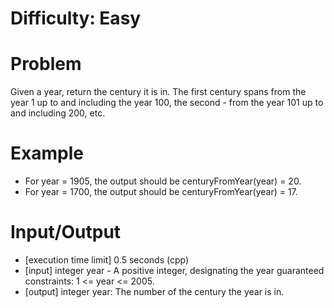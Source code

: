 # Difficulty: Easy

# Problem
Given a year, return the century it is in. The first century spans from the year 1 up to  and including the year 100, the second - from the year 101 up to and including 200, etc.

# Example
* For year = 1905, the output should be centuryFromYear(year) = 20.
* For year = 1700, the output should be centuryFromYear(year) = 17.

# Input/Output
* [execution time limit] 0.5 seconds (cpp)
* [input] integer year - A positive integer, designating the year guaranteed constraints: 1 <= year <= 2005.
* [output] integer year: The number of the century the year is in.
